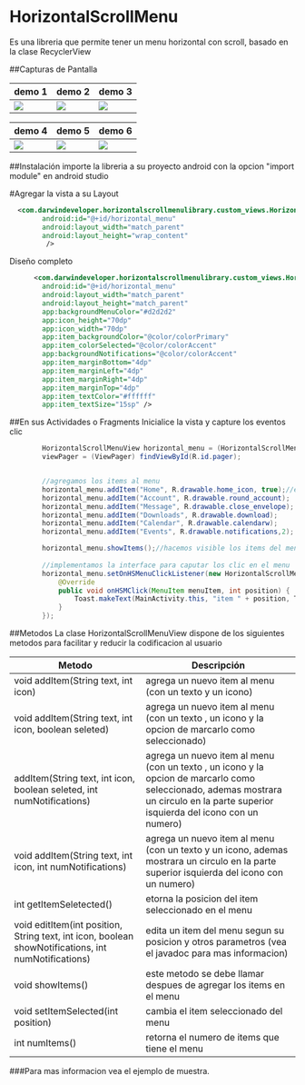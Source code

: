 # HorizontalScrollMenu
Es una libreria que permite tener un menu horizontal con scroll, basado en la clase RecyclerView

##Capturas de Pantalla

| demo 1 | demo 2 | demo 3 |
| --- | --- | --- |
| ![](https://cloud.githubusercontent.com/assets/15864336/23817168/0750bcb6-05bf-11e7-9095-d380da6b408d.png) | ![](https://cloud.githubusercontent.com/assets/15864336/23817167/074d666a-05bf-11e7-8fa1-35bc96cfb1ee.png) | ![](https://cloud.githubusercontent.com/assets/15864336/23817165/074c9154-05bf-11e7-8c8e-dbc49d31b45a.png) |

| demo 4 | demo 5 | demo 6 |
| --- | --- | --- |
| ![](https://cloud.githubusercontent.com/assets/15864336/23817164/074a53b2-05bf-11e7-8f33-ab0bc16cc919.png) | ![](https://cloud.githubusercontent.com/assets/15864336/23817166/074cf022-05bf-11e7-8c73-c3417957b1c9.png) | ![](https://cloud.githubusercontent.com/assets/15864336/23817163/074932a2-05bf-11e7-890a-c2af7c57a7cc.png) |


##Instalación
importe la libreria a su proyecto android con la opcion "import module" en android studio

#Agregar la vista a su Layout
```xml
  <com.darwindeveloper.horizontalscrollmenulibrary.custom_views.HorizontalScrollMenuView
        android:id="@+id/horizontal_menu"
        android:layout_width="match_parent"
        android:layout_height="wrap_content"
         />
```
Diseño completo
```xml
      <com.darwindeveloper.horizontalscrollmenulibrary.custom_views.HorizontalScrollMenuView
        android:id="@+id/horizontal_menu"
        android:layout_width="match_parent"
        android:layout_height="match_parent"
        app:backgroundMenuColor="#d2d2d2"
        app:icon_height="70dp"
        app:icon_width="70dp"
        app:item_backgroundColor="@color/colorPrimary"
        app:item_colorSelected="@color/colorAccent"
        app:backgroundNotifications="@color/colorAccent"
        app:item_marginBottom="4dp"
        app:item_marginLeft="4dp"
        app:item_marginRight="4dp"
        app:item_marginTop="4dp"
        app:item_textColor="#ffffff"
        app:item_textSize="15sp" />
```

##En sus Actividades o Fragments
Inicialice la vista y capture los eventos clic
```java
        HorizontalScrollMenuView horizontal_menu = (HorizontalScrollMenuView) findViewById(R.id.horizontal_menu);
        viewPager = (ViewPager) findViewById(R.id.pager);


        //agregamos los items al menu
        horizontal_menu.addItem("Home", R.drawable.home_icon, true);//este elemento se marcara como seleccionado
        horizontal_menu.addItem("Account", R.drawable.round_account);
        horizontal_menu.addItem("Message", R.drawable.close_envelope);
        horizontal_menu.addItem("Downloads", R.drawable.download);
        horizontal_menu.addItem("Calendar", R.drawable.calendarw);
        horizontal_menu.addItem("Events", R.drawable.notifications,2);

        horizontal_menu.showItems();//hacemos visible los items del menu
        
        //implementamos la interface para caputar los clic en el menu
        horizontal_menu.setOnHSMenuClickListener(new HorizontalScrollMenuView.OnHSMenuClickListener() {
            @Override
            public void onHSMClick(MenuItem menuItem, int position) {
                Toast.makeText(MainActivity.this, "item " + position, Toast.LENGTH_SHORT).show();
            }
        });
```


##Metodos
La clase HorizontalScrollMenuView dispone de los siguientes metodos para facilitar y reducir la codificacion al usuario

| Metodo | Descripción |
| --- | --- |
| void addItem(String text, int icon) | agrega un nuevo item al menu (con un texto y un icono) |
| void addItem(String text, int icon, boolean seleted) | agrega un nuevo item al menu (con un texto , un icono y la opcion de marcarlo como seleccionado) |
| addItem(String text, int icon, boolean seleted, int numNotifications) | agrega un nuevo item al menu (con un texto , un icono y la opcion de marcarlo como seleccionado, ademas mostrara un circulo en la parte superior isquierda del icono con un numero) |
| void addItem(String text, int icon, int numNotifications) | agrega un nuevo item al menu (con un texto y un icono, ademas mostrara un circulo en la parte superior isquierda del icono con un numero) |
| int getItemSeletected() | etorna  la posicion del item seleccionado en el menu |
|  void editItem(int position, String text, int icon, boolean showNotifications, int numNotifications) | edita un item del menu segun su posicion y otros parametros (vea el javadoc para mas informacion) |
| void showItems()  | este metodo se debe llamar despues de agregar los items en el menu |
| void setItemSelected(int position) | cambia el item seleccionado del menu |
| int numItems() | retorna el numero de items que tiene el menu |



###Para mas informacion vea el ejemplo de muestra.









